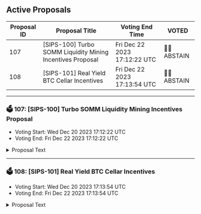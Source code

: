 ## Active Proposals

| Proposal ID | Proposal Title | Voting End Time | VOTED |
|-------------|----------------|-----------------|-------|
| 107 | [SIPS-100] Turbo SOMM Liquidity Mining Incentives Proposal | Fri Dec 22 2023 17:12:22 UTC | 🤷‍♂️ ABSTAIN |
| 108 | [SIPS-101] Real Yield BTC Cellar Incentives | Fri Dec 22 2023 17:13:54 UTC | 🤷‍♂️ ABSTAIN |

---

### 🗳 107: [SIPS-100] Turbo SOMM Liquidity Mining Incentives Proposal
- Voting Start: Wed Dec 20 2023 17:12:22 UTC
- Voting End: Fri Dec 22 2023 17:12:22 UTC

<details>
<summary>Proposal Text</summary>
 
This text proposal is to re-purpose the distributed SOMM incentives for TurboGHO towards TurboSOMM. If accepted, the multisig holding the incentives will direct them to TurboSOMM. For more information, see the corresponding forum post: https://community.sommelier.finance/t/sips-100-upcoming-turbo-somm-liquidity-mining-incentives-proposal/1225
</details>

---

### 🗳 108: [SIPS-101] Real Yield BTC Cellar Incentives
- Voting Start: Wed Dec 20 2023 17:13:54 UTC
- Voting End: Fri Dec 22 2023 17:13:54 UTC

<details>
<summary>Proposal Text</summary>
 
This proposal is intended to authorize a one-time transfer of 75,000 SOMM from the community pool to the CellarStaking contract, which is used to incentivize Real Yield BTC cellar depositors on Ethereum Mainnet.nnSee the corresponding forum post for more details: https://community.sommelier.finance/t/sips-101-upcoming-real-yield-btc-liquidity-mining-incentives-proposal/1226
</details>
